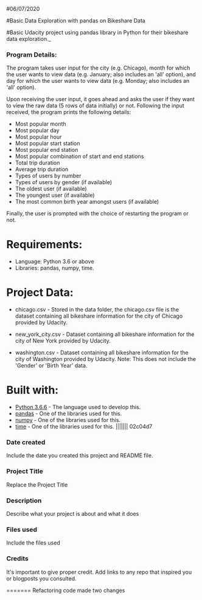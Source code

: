 #06/07/2020

#Basic Data Exploration with pandas on Bikeshare Data

#Basic Udacity project using pandas library in Python for their   bikeshare data exploration._

### Program Details:

The program takes user input for the city (e.g. Chicago), month for which the user wants to view data (e.g. January; also includes an 'all' option), and day for which the user wants to view data (e.g. Monday; also includes an 'all' option).

Upon receiving the user input, it goes ahead and asks the user if they want to view the raw data (5 rows of data initially) or not. Following the input received, the program prints the following details:

* Most popular month
* Most popular day
* Most popular hour
* Most popular start station
* Most popular end station
* Most popular combination of start and end stations
* Total trip duration
* Average trip duration
* Types of users by number
* Types of users by gender (if available)
* The oldest user (if available)
* The youngest user (if available)
* The most common birth year amongst users (if available)

Finally, the user is prompted with the choice of restarting the program or not.

# Requirements:

* Language: Python 3.6 or above
* Libraries: pandas, numpy, time.

# Project Data:

* chicago.csv - Stored in the data folder, the chicago.csv file is the dataset containing all bikeshare information for the city of Chicago provided by Udacity.

* new_york_city.csv - Dataset containing all bikeshare information for the city of New York provided by Udacity.

* washington.csv - Dataset containing all bikeshare information for the city of Washington provided by Udacity. Note: This does not include the 'Gender' or 'Birth Year' data.

# Built with:

* [Python 3.6.6](https://www.python.org/) - The language used to develop this.
* [pandas](https://pandas.pydata.org/) - One of the libraries used for this.
* [numpy](http://www.numpy.org/) - One of the libraries used for this.
* [time](https://docs.python.org/2/library/time.html) - One of the libraries used for this.
||||||| 02c04d7
### Date created
Include the date you created this project and README file.

### Project Title
Replace the Project Title

### Description
Describe what your project is about and what it does

### Files used
Include the files used

### Credits
It's important to give proper credit. Add links to any repo that inspired you or blogposts you consulted.

=======
Refactoring code
made two changes